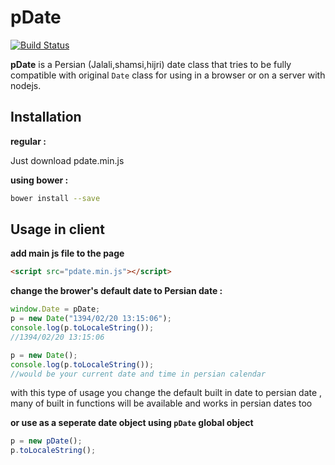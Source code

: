 pDate
=====
[![Build Status](https://travis-ci.org/beygi/pdate.svg?branch=master)](https://travis-ci.org/beygi/pdate)

**pDate** is a Persian (Jalali,shamsi,hijri) date class that tries to be fully compatible with original `Date` class for using in a browser or on a server with nodejs.

Installation
-----
**regular :**

Just download pdate.min.js

**using bower :**
~~~bash
bower install --save
~~~

Usage in client
-----
**add main js file to the page**
~~~html
<script src="pdate.min.js"></script>
~~~
**change the brower's default date to Persian date :**
~~~js
window.Date = pDate;
p = new Date("1394/02/20 13:15:06");
console.log(p.toLocaleString());
//1394/02/20 13:15:06

p = new Date();
console.log(p.toLocaleString());
//would be your current date and time in persian calendar
~~~
with this type of usage you change the default built in date to persian date , many of built in functions will be available and works in persian dates too

**or use as a seperate date object using `pDate` global object**
~~~js
p = new pDate();
p.toLocaleString();
~~~
